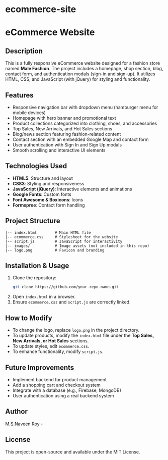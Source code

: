 # ecommerce-site
# eCommerce Website

## Description
This is a fully responsive eCommerce website designed for a fashion store named **Male Fashion**. The project includes a homepage, shop section, blog, contact form, and authentication modals (sign-in and sign-up). It utilizes HTML, CSS, and JavaScript (with jQuery) for styling and functionality.

## Features
- Responsive navigation bar with dropdown menu (hamburger menu for mobile devices)
- Homepage with hero banner and promotional text
- Product collections categorized into clothing, shoes, and accessories
- Top Sales, New Arrivals, and Hot Sales sections
- Blog/news section featuring fashion-related content
- Contact section with an embedded Google Map and contact form
- User authentication with Sign In and Sign Up modals
- Smooth scrolling and interactive UI elements

## Technologies Used
- **HTML5**: Structure and layout
- **CSS3**: Styling and responsiveness
- **JavaScript (jQuery)**: Interactive elements and animations
- **Google Fonts**: Custom fonts
- **Font Awesome & Boxicons**: Icons
- **Formspree**: Contact form handling

## Project Structure
```
|-- index.html        # Main HTML file
|-- ecommerce.css     # Stylesheet for the website
|-- script.js         # JavaScript for interactivity
|-- images/           # Image assets (not included in this repo)
|-- logo.png          # Favicon and branding
```

## Installation & Usage
1. Clone the repository:
   ```sh
   git clone https://github.com/your-repo-name.git
   ```
2. Open `index.html` in a browser.
3. Ensure `ecommerce.css` and `script.js` are correctly linked.

## How to Modify
- To change the logo, replace `logo.png` in the project directory.
- To update products, modify the `index.html` file under the **Top Sales, New Arrivals, or Hot Sales** sections.
- To update styles, edit `ecommerce.css`.
- To enhance functionality, modify `script.js`.

## Future Improvements
- Implement backend for product management
- Add a shopping cart and checkout system
- Integrate with a database (e.g., Firebase, MongoDB)
- User authentication using a real backend system

## Author
M.S.Naveen Roy - 

## License
This project is open-source and available under the MIT License.

